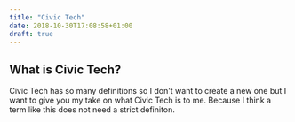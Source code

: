 ```yaml
---
title: "Civic Tech"
date: 2018-10-30T17:08:58+01:00
draft: true
---
```

## What is Civic Tech?
Civic Tech has so many definitions so I don't want to create a new one but I want to give you my take on what Civic Tech is to me. Because I think a term like this does not need a strict definiton.


